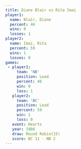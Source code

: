 ```yaml
---
title: Diane Blair vs Rita Imai
player1:            
  name: Blair, Diane
  percent: 46       
  wins: 0           
  losses: 1         
player2:            
  name: Imai, Rita  
  percent: 59       
  wins: 1           
  losses: 0         
games:
 - player1:        
     team: 'NB'    
     position: Lead
     percent: 46   
     win: 0        
     loss: 1       
   player2:        
     team: 'BC'    
     position: Lead
     percent: 59   
     win: 1        
     loss: 0       
   event: Hearts        
   year: 1986           
   draw: Round Robin(15)
   score: BC 11 - NB 2  
---
```


